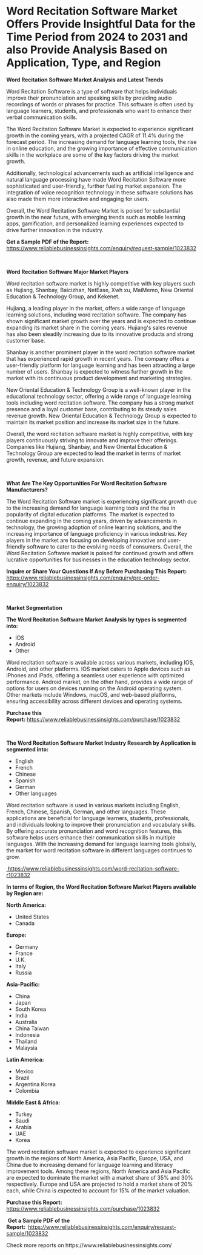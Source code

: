 <p><h1>Word Recitation Software Market Offers Provide Insightful Data for the Time Period from 2024 to 2031 and also Provide Analysis Based on Application, Type, and Region</h1></p><p><strong>Word Recitation Software Market Analysis and Latest Trends</strong></p>
<p><p>Word Recitation Software is a type of software that helps individuals improve their pronunciation and speaking skills by providing audio recordings of words or phrases for practice. This software is often used by language learners, students, and professionals who want to enhance their verbal communication skills.</p><p>The Word Recitation Software Market is expected to experience significant growth in the coming years, with a projected CAGR of 11.4% during the forecast period. The increasing demand for language learning tools, the rise in online education, and the growing importance of effective communication skills in the workplace are some of the key factors driving the market growth.</p><p>Additionally, technological advancements such as artificial intelligence and natural language processing have made Word Recitation Software more sophisticated and user-friendly, further fueling market expansion. The integration of voice recognition technology in these software solutions has also made them more interactive and engaging for users.</p><p>Overall, the Word Recitation Software Market is poised for substantial growth in the near future, with emerging trends such as mobile learning apps, gamification, and personalized learning experiences expected to drive further innovation in the industry.</p></p>
<p><strong>Get a Sample PDF of the Report:&nbsp;</strong> <a href="https://www.reliablebusinessinsights.com/enquiry/request-sample/1023832">https://www.reliablebusinessinsights.com/enquiry/request-sample/1023832</a></p>
<p>&nbsp;</p>
<p><strong>Word Recitation Software Major Market Players</strong></p>
<p><p>Word recitation software market is highly competitive with key players such as Hujiang, Shanbay, Baicizhan, NetEase, Xwh xu, MaiMemo, New Oriental Education & Technology Group, and Kekenet.</p><p>Hujiang, a leading player in the market, offers a wide range of language learning solutions, including word recitation software. The company has shown significant market growth over the years and is expected to continue expanding its market share in the coming years. Hujiang's sales revenue has also been steadily increasing due to its innovative products and strong customer base.</p><p>Shanbay is another prominent player in the word recitation software market that has experienced rapid growth in recent years. The company offers a user-friendly platform for language learning and has been attracting a large number of users. Shanbay is expected to witness further growth in the market with its continuous product development and marketing strategies.</p><p>New Oriental Education & Technology Group is a well-known player in the educational technology sector, offering a wide range of language learning tools including word recitation software. The company has a strong market presence and a loyal customer base, contributing to its steady sales revenue growth. New Oriental Education & Technology Group is expected to maintain its market position and increase its market size in the future.</p><p>Overall, the word recitation software market is highly competitive, with key players continuously striving to innovate and improve their offerings. Companies like Hujiang, Shanbay, and New Oriental Education & Technology Group are expected to lead the market in terms of market growth, revenue, and future expansion.</p></p>
<p>&nbsp;</p>
<p><strong>What Are The Key Opportunities For Word Recitation Software Manufacturers?</strong></p>
<p><p>The Word Recitation Software market is experiencing significant growth due to the increasing demand for language learning tools and the rise in popularity of digital education platforms. The market is expected to continue expanding in the coming years, driven by advancements in technology, the growing adoption of online learning solutions, and the increasing importance of language proficiency in various industries. Key players in the market are focusing on developing innovative and user-friendly software to cater to the evolving needs of consumers. Overall, the Word Recitation Software market is poised for continued growth and offers lucrative opportunities for businesses in the education technology sector.</p></p>
<p><strong>Inquire or Share Your Questions If Any Before Purchasing This Report:</strong> <a href="https://www.reliablebusinessinsights.com/enquiry/pre-order-enquiry/1023832">https://www.reliablebusinessinsights.com/enquiry/pre-order-enquiry/1023832</a></p>
<p>&nbsp;</p>
<p><strong>Market Segmentation</strong></p>
<p><strong>The Word Recitation Software Market Analysis by types is segmented into:</strong></p>
<p><ul><li>IOS</li><li>Android</li><li>Other</li></ul></p>
<p><p>Word recitation software is available across various markets, including IOS, Android, and other platforms. IOS market caters to Apple devices such as iPhones and iPads, offering a seamless user experience with optimized performance. Android market, on the other hand, provides a wide range of options for users on devices running on the Android operating system. Other markets include Windows, macOS, and web-based platforms, ensuring accessibility across different devices and operating systems.</p></p>
<p><strong>Purchase this Report:&nbsp;</strong><a href="https://www.reliablebusinessinsights.com/purchase/1023832">https://www.reliablebusinessinsights.com/purchase/1023832</a></p>
<p>&nbsp;</p>
<p><strong>The Word Recitation Software Market Industry Research by Application is segmented into:</strong></p>
<p><ul><li>English</li><li>French</li><li>Chinese</li><li>Spanish</li><li>German</li><li>Other languages</li></ul></p>
<p><p>Word recitation software is used in various markets including English, French, Chinese, Spanish, German, and other languages. These applications are beneficial for language learners, students, professionals, and individuals looking to improve their pronunciation and vocabulary skills. By offering accurate pronunciation and word recognition features, this software helps users enhance their communication skills in multiple languages. With the increasing demand for language learning tools globally, the market for word recitation software in different languages continues to grow.</p></p>
<p><a href="https://www.reliablebusinessinsights.com/word-recitation-software-r1023832">&nbsp;https://www.reliablebusinessinsights.com/word-recitation-software-r1023832</a></p>
<p><strong>In terms of Region, the Word Recitation Software Market Players available by Region are:</strong></p>
<p>
    <p> <strong> North America: </strong>
        <ul>
            <li>United States</li>
            <li>Canada</li>
        </ul>
        </p> 
    <p> <strong> Europe: </strong>
        <ul>
            <li>Germany</li>
            <li>France</li>
            <li>U.K.</li>
            <li>Italy</li>
            <li>Russia</li>
        </ul>
        </p> 
    <p> <strong> Asia-Pacific: </strong>
        <ul>
            <li>China</li>
            <li>Japan</li>
            <li>South Korea</li>
            <li>India</li>
            <li>Australia</li>
            <li>China Taiwan</li>
            <li>Indonesia</li>
            <li>Thailand</li>
            <li>Malaysia</li>
        </ul>
        </p> 
    <p> <strong> Latin America: </strong>
        <ul>
            <li>Mexico</li>
            <li>Brazil</li>
            <li>Argentina Korea</li>
            <li>Colombia</li>
        </ul>
        </p> 
    <p> <strong> Middle East & Africa: </strong>
        <ul>
            <li>Turkey</li>
            <li>Saudi</li>
            <li>Arabia</li>
            <li>UAE</li>
            <li>Korea</li>
        </ul>
    </p>
    </p>
<p><p>The word recitation software market is expected to experience significant growth in the regions of North America, Asia Pacific, Europe, USA, and China due to increasing demand for language learning and literacy improvement tools. Among these regions, North America and Asia Pacific are expected to dominate the market with a market share of 35% and 30% respectively. Europe and USA are projected to hold a market share of 20% each, while China is expected to account for 15% of the market valuation.</p></p>
<p><strong>Purchase this Report: </strong><a href="https://www.reliablebusinessinsights.com/purchase/1023832">https://www.reliablebusinessinsights.com/purchase/1023832</a></p>
<p>&nbsp;<strong>Get a Sample PDF of the Report:&nbsp;&nbsp;</strong><a href="https://www.reliablebusinessinsights.com/enquiry/request-sample/1023832">https://www.reliablebusinessinsights.com/enquiry/request-sample/1023832</a></p>
<p><strong></strong></p>
<p>Check more reports on https://www.reliablebusinessinsights.com/</p>